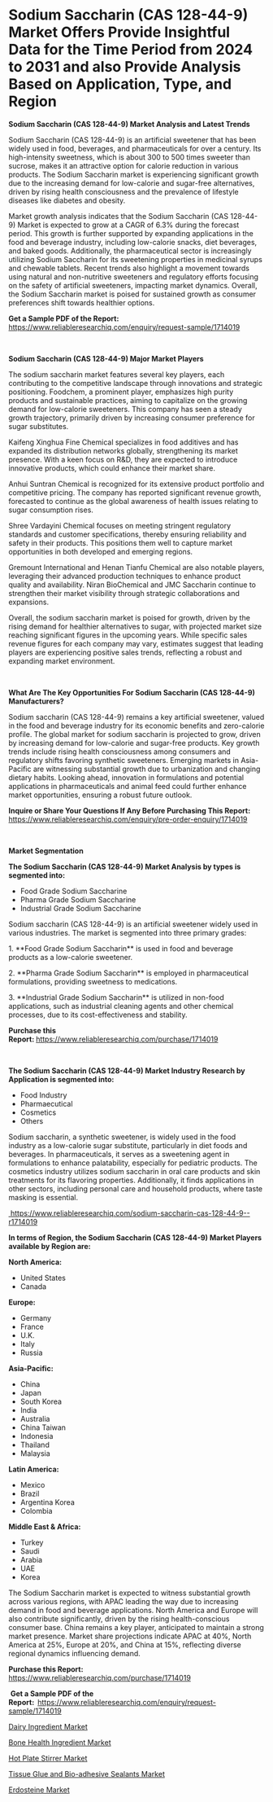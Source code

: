 <p><h1>Sodium Saccharin (CAS 128-44-9) Market Offers Provide Insightful Data for the Time Period from 2024 to 2031 and also Provide Analysis Based on Application, Type, and Region</h1></p><p><strong>Sodium Saccharin (CAS 128-44-9) Market Analysis and Latest Trends</strong></p>
<p><p>Sodium Saccharin (CAS 128-44-9) is an artificial sweetener that has been widely used in food, beverages, and pharmaceuticals for over a century. Its high-intensity sweetness, which is about 300 to 500 times sweeter than sucrose, makes it an attractive option for calorie reduction in various products. The Sodium Saccharin market is experiencing significant growth due to the increasing demand for low-calorie and sugar-free alternatives, driven by rising health consciousness and the prevalence of lifestyle diseases like diabetes and obesity.</p><p>Market growth analysis indicates that the Sodium Saccharin (CAS 128-44-9) Market is expected to grow at a CAGR of 6.3% during the forecast period. This growth is further supported by expanding applications in the food and beverage industry, including low-calorie snacks, diet beverages, and baked goods. Additionally, the pharmaceutical sector is increasingly utilizing Sodium Saccharin for its sweetening properties in medicinal syrups and chewable tablets. Recent trends also highlight a movement towards using natural and non-nutritive sweeteners and regulatory efforts focusing on the safety of artificial sweeteners, impacting market dynamics. Overall, the Sodium Saccharin market is poised for sustained growth as consumer preferences shift towards healthier options.</p></p>
<p><strong>Get a Sample PDF of the Report:&nbsp;</strong> <a href="https://www.reliableresearchiq.com/enquiry/request-sample/1714019?utm_campaign=1260&utm_medium=2&utm_source=Github&utm_content=ia&utm_term=22102024&utm_id=sodium-saccharin-cas-128-44-9">https://www.reliableresearchiq.com/enquiry/request-sample/1714019</a></p>
<p>&nbsp;</p>
<p><strong>Sodium Saccharin (CAS 128-44-9) Major Market Players</strong></p>
<p><p>The sodium saccharin market features several key players, each contributing to the competitive landscape through innovations and strategic positioning. Foodchem, a prominent player, emphasizes high purity products and sustainable practices, aiming to capitalize on the growing demand for low-calorie sweeteners. This company has seen a steady growth trajectory, primarily driven by increasing consumer preference for sugar substitutes.</p><p>Kaifeng Xinghua Fine Chemical specializes in food additives and has expanded its distribution networks globally, strengthening its market presence. With a keen focus on R&D, they are expected to introduce innovative products, which could enhance their market share.</p><p>Anhui Suntran Chemical is recognized for its extensive product portfolio and competitive pricing. The company has reported significant revenue growth, forecasted to continue as the global awareness of health issues relating to sugar consumption rises.</p><p>Shree Vardayini Chemical focuses on meeting stringent regulatory standards and customer specifications, thereby ensuring reliability and safety in their products. This positions them well to capture market opportunities in both developed and emerging regions.</p><p>Gremount International and Henan Tianfu Chemical are also notable players, leveraging their advanced production techniques to enhance product quality and availability. Niran BioChemical and JMC Saccharin continue to strengthen their market visibility through strategic collaborations and expansions.</p><p>Overall, the sodium saccharin market is poised for growth, driven by the rising demand for healthier alternatives to sugar, with projected market size reaching significant figures in the upcoming years. While specific sales revenue figures for each company may vary, estimates suggest that leading players are experiencing positive sales trends, reflecting a robust and expanding market environment.</p></p>
<p>&nbsp;</p>
<p><strong>What Are The Key Opportunities For Sodium Saccharin (CAS 128-44-9) Manufacturers?</strong></p>
<p><p>Sodium saccharin (CAS 128-44-9) remains a key artificial sweetener, valued in the food and beverage industry for its economic benefits and zero-calorie profile. The global market for sodium saccharin is projected to grow, driven by increasing demand for low-calorie and sugar-free products. Key growth trends include rising health consciousness among consumers and regulatory shifts favoring synthetic sweeteners. Emerging markets in Asia-Pacific are witnessing substantial growth due to urbanization and changing dietary habits. Looking ahead, innovation in formulations and potential applications in pharmaceuticals and animal feed could further enhance market opportunities, ensuring a robust future outlook.</p></p>
<p><strong>Inquire or Share Your Questions If Any Before Purchasing This Report:</strong> <a href="https://www.reliableresearchiq.com/enquiry/pre-order-enquiry/1714019?utm_campaign=1260&utm_medium=2&utm_source=Github&utm_content=ia&utm_term=22102024&utm_id=sodium-saccharin-cas-128-44-9">https://www.reliableresearchiq.com/enquiry/pre-order-enquiry/1714019</a></p>
<p>&nbsp;</p>
<p><strong>Market Segmentation</strong></p>
<p><strong>The Sodium Saccharin (CAS 128-44-9) Market Analysis by types is segmented into:</strong></p>
<p><ul><li>Food Grade Sodium Saccharine</li><li>Pharma Grade Sodium Saccharine</li><li>Industrial Grade Sodium Saccharine</li></ul></p>
<p><p>Sodium saccharin (CAS 128-44-9) is an artificial sweetener widely used in various industries. The market is segmented into three primary grades: </p><p>1. **Food Grade Sodium Saccharin** is used in food and beverage products as a low-calorie sweetener. </p><p>2. **Pharma Grade Sodium Saccharin** is employed in pharmaceutical formulations, providing sweetness to medications. </p><p>3. **Industrial Grade Sodium Saccharin** is utilized in non-food applications, such as industrial cleaning agents and other chemical processes, due to its cost-effectiveness and stability.</p></p>
<p><strong>Purchase this Report:&nbsp;</strong><a href="https://www.reliableresearchiq.com/purchase/1714019?utm_campaign=1260&utm_medium=2&utm_source=Github&utm_content=ia&utm_term=22102024&utm_id=sodium-saccharin-cas-128-44-9">https://www.reliableresearchiq.com/purchase/1714019</a></p>
<p>&nbsp;</p>
<p><strong>The Sodium Saccharin (CAS 128-44-9) Market Industry Research by Application is segmented into:</strong></p>
<p><ul><li>Food Industry</li><li>Pharmaecutical</li><li>Cosmetics</li><li>Others</li></ul></p>
<p><p>Sodium saccharin, a synthetic sweetener, is widely used in the food industry as a low-calorie sugar substitute, particularly in diet foods and beverages. In pharmaceuticals, it serves as a sweetening agent in formulations to enhance palatability, especially for pediatric products. The cosmetics industry utilizes sodium saccharin in oral care products and skin treatments for its flavoring properties. Additionally, it finds applications in other sectors, including personal care and household products, where taste masking is essential.</p></p>
<p><a href="https://www.reliableresearchiq.com/sodium-saccharin-cas-128-44-9--r1714019?utm_campaign=1260&utm_medium=2&utm_source=Github&utm_content=ia&utm_term=22102024&utm_id=sodium-saccharin-cas-128-44-9">&nbsp;https://www.reliableresearchiq.com/sodium-saccharin-cas-128-44-9--r1714019</a></p>
<p><strong>In terms of Region, the Sodium Saccharin (CAS 128-44-9) Market Players available by Region are:</strong></p>
<p>
    <p> <strong> North America: </strong>
        <ul>
            <li>United States</li>
            <li>Canada</li>
        </ul>
        </p> 
    <p> <strong> Europe: </strong>
        <ul>
            <li>Germany</li>
            <li>France</li>
            <li>U.K.</li>
            <li>Italy</li>
            <li>Russia</li>
        </ul>
        </p> 
    <p> <strong> Asia-Pacific: </strong>
        <ul>
            <li>China</li>
            <li>Japan</li>
            <li>South Korea</li>
            <li>India</li>
            <li>Australia</li>
            <li>China Taiwan</li>
            <li>Indonesia</li>
            <li>Thailand</li>
            <li>Malaysia</li>
        </ul>
        </p> 
    <p> <strong> Latin America: </strong>
        <ul>
            <li>Mexico</li>
            <li>Brazil</li>
            <li>Argentina Korea</li>
            <li>Colombia</li>
        </ul>
        </p> 
    <p> <strong> Middle East & Africa: </strong>
        <ul>
            <li>Turkey</li>
            <li>Saudi</li>
            <li>Arabia</li>
            <li>UAE</li>
            <li>Korea</li>
        </ul>
    </p>
    </p>
<p><p>The Sodium Saccharin market is expected to witness substantial growth across various regions, with APAC leading the way due to increasing demand in food and beverage applications. North America and Europe will also contribute significantly, driven by the rising health-conscious consumer base. China remains a key player, anticipated to maintain a strong market presence. Market share projections indicate APAC at 40%, North America at 25%, Europe at 20%, and China at 15%, reflecting diverse regional dynamics influencing demand.</p></p>
<p><strong>Purchase this Report: </strong><a href="https://www.reliableresearchiq.com/purchase/1714019?utm_campaign=1260&utm_medium=2&utm_source=Github&utm_content=ia&utm_term=22102024&utm_id=sodium-saccharin-cas-128-44-9">https://www.reliableresearchiq.com/purchase/1714019</a></p>
<p>&nbsp;<strong>Get a Sample PDF of the Report:&nbsp;&nbsp;</strong><a href="https://www.reliableresearchiq.com/enquiry/request-sample/1714019?utm_campaign=1260&utm_medium=2&utm_source=Github&utm_content=ia&utm_term=22102024&utm_id=sodium-saccharin-cas-128-44-9">https://www.reliableresearchiq.com/enquiry/request-sample/1714019</a></p>
<p><strong></strong></p>
<p><p><a href="https://github.com/fadrijbtavist/Market-Research-Report-List-1/blob/main/dairy-ingredient-market.md?utm_campaign=1260&utm_medium=2&utm_source=Github&utm_content=ia&utm_term=22102024&utm_id=sodium-saccharin-cas-128-44-9">Dairy Ingredient Market</a></p><p><a href="https://github.com/brindal51/Market-Research-Report-List-1/blob/main/bone-health-ingredient-market.md?utm_campaign=1260&utm_medium=2&utm_source=Github&utm_content=ia&utm_term=22102024&utm_id=sodium-saccharin-cas-128-44-9">Bone Health Ingredient Market</a></p><p><a href="https://issuu.com/reportprime-2/docs/hot-plate-stirrer-market-size-2030._d322db18784f62?utm_campaign=1260&utm_medium=2&utm_source=Github&utm_content=ia&utm_term=22102024&utm_id=sodium-saccharin-cas-128-44-9">Hot Plate Stirrer Market</a></p><p><a href="https://www.linkedin.com/pulse/tissue-glue-bio-adhesive-sealants-market-strategic-insights-fg7vc?utm_campaign=1260&utm_medium=2&utm_source=Github&utm_content=ia&utm_term=22102024&utm_id=sodium-saccharin-cas-128-44-9">Tissue Glue and Bio-adhesive Sealants Market</a></p><p><a href="https://www.linkedin.com/pulse/erdosteine-market-refracting-trends-consumer-behaviors-2024-2031-ewpoc?utm_campaign=1260&utm_medium=2&utm_source=Github&utm_content=ia&utm_term=22102024&utm_id=sodium-saccharin-cas-128-44-9">Erdosteine Market</a></p></p>
